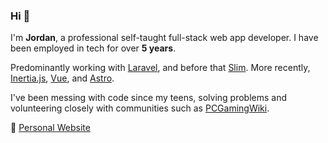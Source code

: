 ### Hi 👋

I'm **Jordan**, a professional self-taught full-stack web app developer. I have been employed in tech for over **5 years**.

Predominantly working with [Laravel](https://laravel.com/), and before that [Slim](https://www.slimframework.com/). More recently, [Inertia.js](https://inertiajs.com/), [Vue](https://vuejs.org/), and [Astro](https://astro.build/).

I've been messing with code since my teens, solving problems and volunteering closely with communities such as [PCGamingWiki](https://en.wikipedia.org/wiki/PCGamingWiki).

🏡 [Personal Website](https://www.pridit.co.uk)
